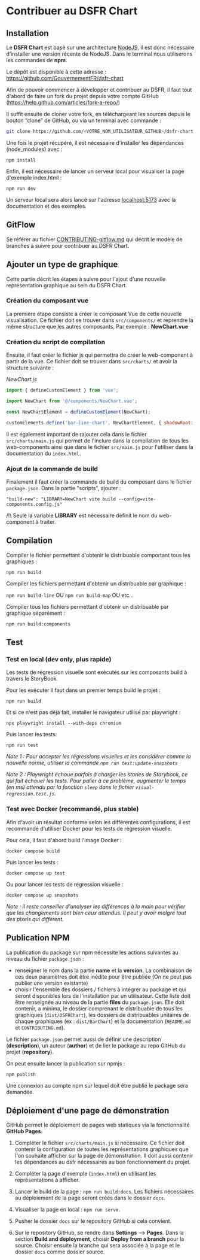 # Contribuer au DSFR Chart

## Installation

Le **DSFR Chart** est basé sur une architecture [NodeJS](https://nodejs.org/), il est donc nécessaire d’installer une version récente de NodeJS. Dans le terminal nous utiliserons les commandes de **npm**.

Le dépôt est disponible à cette adresse : https://github.com/GouvernementFR/dsfr-chart

Afin de pouvoir commencer à développer et contribuer au DSFR, il faut tout d'abord de faire un fork du projet depuis votre compte GitHub (https://help.github.com/articles/fork-a-repo/)

Il suffit ensuite de cloner votre fork, en téléchargeant les sources depuis le bouton “clone” de GitHub, ou via un terminal avec commande :

```bash
git clone https://github.com/<VOTRE_NOM_UTILISATEUR_GITHUB>/dsfr-chart
```

Une fois le projet récupéré, il est nécessaire d'installer les dépendances (node_modules) avec :

`npm install`

Enfin, il est nécessaire de lancer un serveur local pour visualiser la page d'exemple index.html :

`npm run dev`

Un serveur local sera alors lancé sur l'adresse [localhost:5173](http://localhost:5173) avec la documentation et des exemples.

## GitFlow

Se référer au fichier [CONTRIBUTING-gitflow.md](./CONTRIBUTING-gitflow.md) qui décrit le modèle de branches à suivre pour contribuer au DSFR Chart.

## Ajouter un type de graphique

Cette partie décrit les étapes à suivre pour l'ajout d'une nouvelle représentation graphique au sein du DSFR Chart.

### Création du composant vue

La première étape consiste à créer le composant Vue de cette nouvelle visualisation. Ce fichier doit se trouver dans `src/components/` et reprendre la même structure que les autres composants. Par exemple : **NewChart.vue**

### Création du script de compilation

Ensuite, il faut créer le fichier js qui permettra de créer le web-component à partir de la vue. Ce fichier doit se trouver dans `src/charts/` et avoir la structure suivante :

_NewChart.js_

```javascript
import { defineCustomElement } from 'vue';

import NewChart from '@/components/NewChart.vue';

const NewChartElement = defineCustomElement(NewChart);

customElements.define('bar-line-chart', NewChartElement, { shadowRoot: false });
```

Il est également important de rajouter cela dans le fichier `src/charts/main.js` qui permet de l'inclure dans la compilation de tous les web-components ainsi que dans le fichier `src/main.js` pour l'utiliser dans la documentation du `index.html`.

### Ajout de la commande de build

Finalement il faut créer la commande de build du composant dans le fichier `package.json`. Dans la partie "scripts", ajouter :

`"build-new": "LIBRARY=NewChart vite build --config=vite-components.config.js"`

/!\ Seule la variable **LIBRARY** est nécessaire définit le nom du web-component à traiter.

## Compilation

Compiler le fichier permettant d'obtenir le distribuable comportant tous les graphiques :

`npm run build`

Compiler les fichiers permettant d'obtenir un distribuable par graphique :

`npm run build-line` OU `npm run build-map` OU etc...

Compiler tous les fichiers permettant d'obtenir un distribuable par graphique séparément :

`npm run build:components`

## Test

### Test en local (dev only, plus rapide)

Les tests de régression visuelle sont exécutés sur les composants build à travers le StoryBook.

Pour les exécuter il faut dans un premier temps build le projet :

`npm run build`

Et si ce n'est pas déjà fait, installer le navigateur utilisé par playwright :

`npx playwright install --with-deps chromium`

Puis lancer les tests:

`npm run test`

_Note 1 : Pour accepter les régressions visuelles et les considérer comme la nouvelle norme, utiliser la commande `npm run test:update-snapshots`_

_Note 2 : Playwright échoue parfois à charger les stories de Storybook, ce qui fait échouer les tests. Pour palier à ce problème, augmenter le temps (en ms) attendu par la fonction `sleep` dans le fichier `visual-regression.test.js`._

### Test avec Docker (recommandé, plus stable)

Afin d'avoir un résultat conforme selon les différentes configurations, il est recommandé d'utiliser Docker pour les tests de régression visuelle.

Pour cela, il faut d'abord build l'image Docker :

`docker compose build`

Puis lancer les tests :

`docker compose up test`

Ou pour lancer les tests de régression visuelle :

`docker compose up snapshots`

_Note : il reste conseiller d'analyser les différences à la main pour vérifier que les changements sont bien ceux attendus. Il peut y avoir malgré tout des pixels qui diffèrent._

## Publication NPM

La publication du package sur npm nécessite les actions suivantes au niveau du fichier `package.json` :

-   renseigner le nom dans la partie **name** et la **version**. La combinaison de ces deux paramètres doit être inédite pour être publiée (On ne peut pas publier une version existante)
-   choisir l'ensemble des dossiers / fichiers à intégrer au package et qui seront disponibles lors de l'installation par un utilisateur. Cette liste doit être renseignée au niveau de la partie **files** du `package.json`. Elle doit contenir, a minima, le dossier comprenant le distribuable de tous les graphiques (`dist/DSFRChart`), les dossiers de distribuables unitaires de chaque graphiques (ex : `dist/BarChart`) et la documentation (`README.md` et `CONTRIBUTING.md`).

Le fichier `package.json` permet aussi de définir une description (**description**), un auteur (**author**) et de lier le package au repo GitHub du projet (**repository**).

On peut ensuite lancer la publication sur npmjs :

`npm publish`

Une connexion au compte npm sur lequel doit être publié le package sera demandée.

## Déploiement d'une page de démonstration

GitHub permet le déploiement de pages web statiques via la fonctionnalité **GitHub Pages**.

1. Compléter le fichier `src/charts/main.js` si nécessaire. Ce fichier doit contenir la configuration de toutes les représentations graphiques que l'on souhaite afficher sur la page de démonstration. Il doit aussi contenir les dépendances au dsfr nécessaires au bon fonctionnement du projet.

2. Compléter la page d'exemple (`index.html`) en utilisant les représentations à afficher.

3. Lancer le build de la page : `npm run build:docs`. Les fichiers nécessaires au déploiement de la page seront créés dans le dossier `docs`.

4. Visualiser la page en local : `npm run serve`.

5. Pusher le dossier `docs` sur le repository GitHub si cela convient.

6. Sur le repository GitHub, se rendre dans **Settings** --> **Pages**. Dans la section **Build and deployment**, choisir **Deploy from a branch** pour la source. Choisir ensuite la branche qui sera associée à la page et le dossier `docs` comme dossier source.
